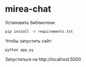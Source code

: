 # mirea-chat

Установить библиотеки:
```python
pip install -r requirements.txt
```

Чтобы запустить сайт:
```python
python app.py
```
Запуститься на http://localhost:5000
